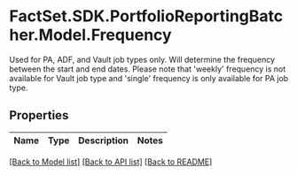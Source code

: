 # FactSet.SDK.PortfolioReportingBatcher.Model.Frequency
Used for PA, ADF, and Vault job types only. Will determine the frequency between the start and end dates. Please note that 'weekly' frequency is not available for Vault job type and 'single' frequency is only available for PA job type.

## Properties

Name | Type | Description | Notes
------------ | ------------- | ------------- | -------------

[[Back to Model list]](../README.md#documentation-for-models) [[Back to API list]](../README.md#documentation-for-api-endpoints) [[Back to README]](../README.md)

